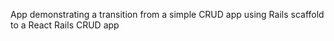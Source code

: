 App demonstrating a transition from a simple CRUD app using Rails scaffold to a React Rails CRUD app